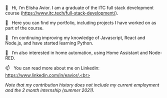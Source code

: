👋 &nbsp;&nbsp;Hi, I’m Elisha Avior. I am a graduate of the ITC full stack development course (https://www.itc.tech/full-stack-development/).
<!--- --->
👀 &nbsp;&nbsp;Here you can find my portfolio, including projects I have worked on as part of the course.
<!--- --->
🌱 &nbsp;&nbsp;I’m continuing improving my knowledge of Javascript, React and Node.js, and have started learning Python. 
<!--- --->
💞️ &nbsp;&nbsp;I’m also interested in home automation, using Home Assistant and Node-RED.
<!--- --->
📫 &nbsp;&nbsp;You can read more about me on Linkedin: https://www.linkedin.com/in/eavior/.<br>

<i>Note that my contribution history does not include my current employment and the 2 month internship (summer 2021).</i>

<!---
eavior/eavior is a ✨ special ✨ repository because its `README.md` (this file) appears on your GitHub profile.
You can click the Preview link to take a look at your changes.
--->
<!--- 💞️ I’m looking to collaborate on ...--->
